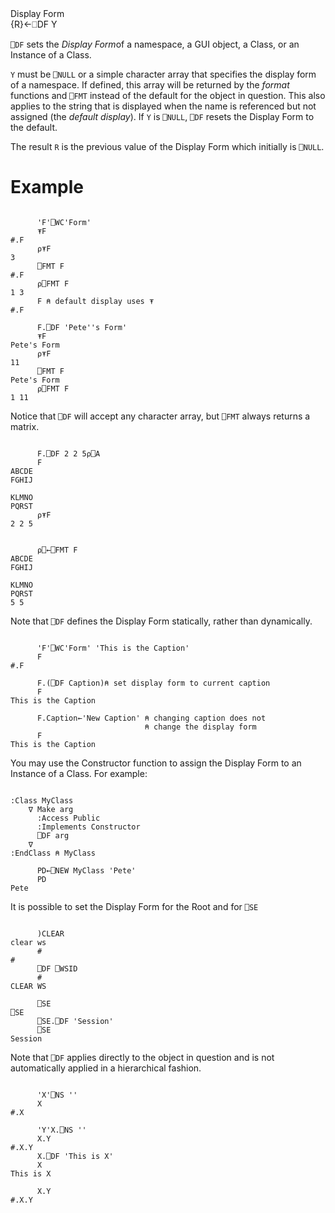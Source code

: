 <div class="heading">
  <div class="name">Display Form</div>
  <div class="command">{R}←⎕DF Y</div>
</div>

`⎕DF` sets the *Display Form*of a namespace, a GUI object, a Class, or an Instance of a Class.

`Y` must be `⎕NULL` or a simple character array that specifies the display form of a namespace. If defined, this array will be returned by the *format* functions and `⎕FMT` instead of the default for the object in question. This also applies to the string that is displayed when the name is referenced but not assigned (the *default display*). If `Y` is  `⎕NULL`, `⎕DF` resets the Display Form to the default.

The result `R` is the previous value of the Display Form which initially is `⎕NULL`.

# Example
```apl

      'F'⎕WC'Form'
      ⍕F
#.F
      ⍴⍕F
3
      ⎕FMT F
#.F
      ⍴⎕FMT F
1 3
      F ⍝ default display uses ⍕
#.F

      F.⎕DF 'Pete''s Form'
      ⍕F
Pete's Form
      ⍴⍕F
11
      ⎕FMT F
Pete's Form
      ⍴⎕FMT F
1 11
```

Notice that `⎕DF` will accept any character array, but `⎕FMT` always returns a matrix.
```apl

      F.⎕DF 2 2 5⍴⎕A
      F
ABCDE
FGHIJ
 
KLMNO
PQRST
      ⍴⍕F
2 2 5

```

```apl

      ⍴⎕←⎕FMT F
ABCDE
FGHIJ
 
KLMNO
PQRST
5 5
```

Note that `⎕DF` defines the Display Form statically, rather than dynamically.
```apl

      'F'⎕WC'Form' 'This is the Caption'
      F
#.F

      F.(⎕DF Caption)⍝ set display form to current caption
      F
This is the Caption

      F.Caption←'New Caption' ⍝ changing caption does not
                              ⍝ change the display form
      F
This is the Caption
```

You may use the Constructor function to assign the Display Form to an Instance of a Class. For example:
```apl

:Class MyClass
    ∇ Make arg
      :Access Public
      :Implements Constructor
      ⎕DF arg
    ∇
:EndClass ⍝ MyClass

      PD←⎕NEW MyClass 'Pete'
      PD
Pete
```

It is possible to set the Display Form for the Root and for `⎕SE`
```apl

      )CLEAR
clear ws
      #
#
      ⎕DF ⎕WSID
      #
CLEAR WS

      ⎕SE
⎕SE
      ⎕SE.⎕DF 'Session'
      ⎕SE
Session
```

Note that `⎕DF` applies directly to the object in question and is not automatically applied in a hierarchical fashion.
```apl

      'X'⎕NS ''
      X
#.X

      'Y'X.⎕NS ''
      X.Y
#.X.Y
      X.⎕DF 'This is X'
      X
This is X

      X.Y
#.X.Y
```
